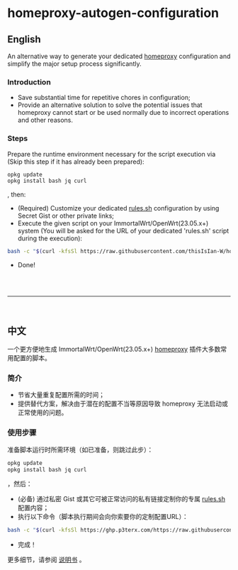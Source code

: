 # homeproxy-autogen-configuration

## English

An alternative way to generate your dedicated [homeproxy](https://github.com/immortalwrt/homeproxy) configuration and simplify the major setup process significantly.

### Introduction

* Save substantial time for repetitive chores in configuration;
* Provide an alternative solution to solve the potential issues that homeproxy cannot start or be used normally due to incorrect operations and other reasons.



### Steps

Prepare the runtime environment necessary for the script execution via (Skip this step if it has already been prepared):

```bash
opkg update
opkg install bash jq curl
```

, then:

* (Required) Customize your dedicated [rules.sh](https://gist.github.com/thisIsIan-W/2c582a751e56c1a3f36d9ce48e312b31) configuration by using Secret Gist or other private links;
* Execute the given script on your ImmortalWrt/OpenWrt(23.05.x+) system (You will be asked for the URL of your dedicated 'rules.sh' script during the execution):

```bash
bash -c "$(curl -kfsSl https://raw.githubusercontent.com/thisIsIan-W/homeproxy-autogen-configuration/refs/heads/main/generate_homeproxy_rules.sh)"
```

* Done!

<br/>

<br/>

---

<br/>

## 中文

一个更方便地生成 ImmortalWrt/OpenWrt(23.05.x+) [homeproxy](https://github.com/immortalwrt/homeproxy) 插件大多数常用配置的脚本。

### 简介

* 节省大量重复配置所需的时间；
* 提供替代方案，解决由于潜在的配置不当等原因导致 homeproxy 无法启动或正常使用的问题。



### 使用步骤

准备脚本运行时所需环境（如已准备，则跳过此步）：

```bash
opkg update
opkg install bash jq curl
```

，然后：

* (必备) 通过私密 Gist 或其它可被正常访问的私有链接定制你的专属 [rules.sh](https://gist.github.com/thisIsIan-W/2c582a751e56c1a3f36d9ce48e312b31) 配置内容；
* 执行以下命令（脚本执行期间会向你索要你的定制配置URL）：

```bash
bash -c "$(curl -kfsSl https://ghp.p3terx.com/https://raw.githubusercontent.com/thisIsIan-W/homeproxy-autogen-configuration/refs/heads/main/generate_homeproxy_rules.sh)"
```

* 完成！

更多细节，请参阅 [说明书](https://thisisian-w.github.io/2024/10/30/homeproxy-one-click-configure-scripts) 。

